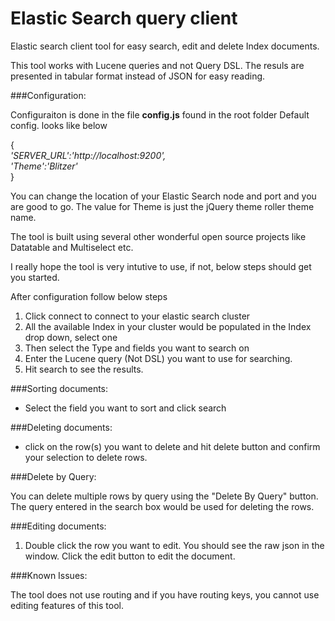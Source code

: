 Elastic Search query client
=========

Elastic search client tool for easy search, edit and delete Index documents.

This tool works with Lucene queries and not Query DSL.
The resuls are presented in tabular format instead of JSON for easy reading.

###Configuration:

Configuraiton is done in the file **config.js** found in the root folder
Default config. looks like below

{</br>
   *'SERVER_URL':'http://localhost:9200',*</br>
   *'Theme':'Blitzer'*</br>
}

You can change the location of your Elastic Search node and port and you are good to go.
The value for Theme is just the jQuery theme roller theme name.

The tool is built using several other wonderful open source projects like Datatable and Multiselect etc.

I really hope the tool is very intutive to use, if not, below steps should get you started.

After configuration follow below steps

1. Click connect to connect to your elastic search cluster
2. All the available Index in your cluster would be populated in the Index drop down, select one
3. Then select the Type and fields you want to search on
4. Enter the Lucene query (Not DSL) you want to use for searching.
5. Hit search to see the results. 

###Sorting documents:

- Select the field you want to sort and click search

###Deleting documents:

- click on the row(s) you want to delete and hit delete button and confirm your selection to delete rows.

###Delete by Query:

You can delete multiple rows by query using the "Delete By Query" button. The query entered in the search box would be used for deleting the rows.

###Editing documents:

1) Double click the row you want to edit. You should see the raw json in the window. Click the edit
   button to edit the document.
  
###Known Issues:

The tool does not use routing and if you have routing keys, you cannot use editing features of this tool.



   








